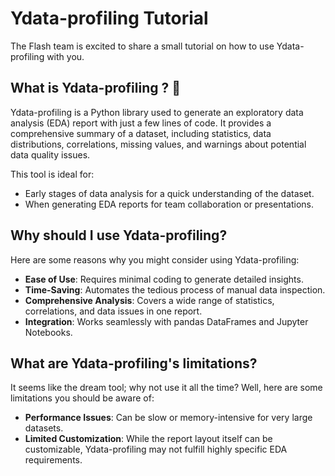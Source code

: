 # Ydata-profiling Tutorial

The Flash team is excited to share a small tutorial on how to use Ydata-profiling with you.

## What is Ydata-profiling ? 🤔

Ydata-profiling is a Python library used to generate an exploratory data analysis (EDA) report with just a few lines of code.
It provides a comprehensive summary of a dataset, including statistics, data distributions, correlations, missing values, and warnings about potential data quality issues.

This tool is ideal for:

- Early stages of data analysis for a quick understanding of the dataset.
- When generating EDA reports for team collaboration or presentations.

## Why should I use Ydata-profiling?

Here are some reasons why you might consider using Ydata-profiling:

- **Ease of Use**: Requires minimal coding to generate detailed insights.
- **Time-Saving**: Automates the tedious process of manual data inspection.
- **Comprehensive Analysis**: Covers a wide range of statistics, correlations, and data issues in one report.
- **Integration**: Works seamlessly with pandas DataFrames and Jupyter Notebooks.

## What are Ydata-profiling's limitations?

It seems like the dream tool; why not use it all the time? Well, here are some limitations you should be aware of:
- **Performance Issues**: Can be slow or memory-intensive for very large datasets.
- **Limited Customization**: While the report layout itself can be customizable, Ydata-profiling may not fulfill highly specific EDA requirements.
